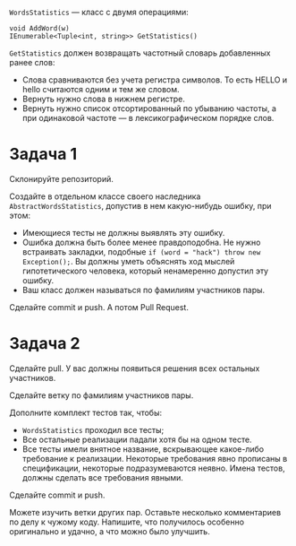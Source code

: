 `WordsStatistics` — класс с двумя операциями:

	void AddWord(w)
	IEnumerable<Tuple<int, string>> GetStatistics()
	
`GetStatistics` должен возвращать частотный словарь добавленных ранее слов:

* Слова сравниваются без учета регистра символов. То есть HELLO и hello считаются одним и тем же словом. 
* Вернуть нужно слова в нижнем регистре.
* Вернуть нужно список отсортированный по убыванию частоты, а при одинаковой частоте — в лексикографическом порядке слов.

# Задача 1

Склонируйте репозиторий.

Создайте в отдельном классе своего наследника `AbstractWordsStatistics`, допустив в нем какую-нибудь ошибку, при этом:

* Имеющиеся тесты не должны выявлять эту ошибку. 
* Ошибка должна быть более менее правдоподобна. Не нужно встраивать закладки, подобные `if (word = "hack") throw new Exception();`.
Вы должны уметь объяснять ход мыслей гипотетического человека, который ненамеренно допустил эту ошибку.
* Ваш класс должен называться по фамилиям участников пары.

Сделайте commit и push. А потом Pull Request.

# Задача 2

Сделайте pull. У вас должны появиться решения всех остальных участников.

Сделайте ветку по фамилиям участников пары.

Дополните комплект тестов так, чтобы:
* `WordsStatistics` проходил все тесты;
* Все остальные реализации падали хотя бы на одном тесте.
* Все тесты имели внятное название, вскрывающее какое-либо требование к реализации. Некоторые требования явно прописаны в спецификации, некоторые подразумеваются неявно. 
	Имена тестов, должны сделать все требования явными.

Сделайте commit и push.

Можете изучить ветки других пар. 
Оставьте несколько комментариев по делу к чужому коду. 
Напишите, что получилось особенно оригинально и удачно, а что можно было улучшить.







